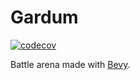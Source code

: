 # Gardum

[![codecov](https://codecov.io/gh/gardum-game/gardum/branch/master/graph/badge.svg?token=ZJ1JIW41ZG)](https://codecov.io/gh/gardum-game/gardum)

Battle arena made with [Bevy](https://bevyengine.org).
